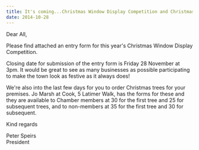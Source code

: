 ```yaml
---
title: It's coming...Christmas Window Display Competition and Christmas Trees
date: 2014-10-28
---
```

Dear All,

Please find attached an entry form for this year's Christmas Window Display Competition.

Closing date for submission of the entry form is Friday 28 November at 3pm. It would be great to see as many businesses as possible participating to make the town look as festive as it always does!

We're also into the last few days for you to order Christmas trees for your premises. Jo Marsh at Cook, 5 Latimer Walk, has the forms for these and they are available to Chamber members at 30 for the first tree and 25 for subsequent trees, and to non-members at 35 for the first tree and 30 for subsequent.

Kind regards

Peter Speirs  
President

